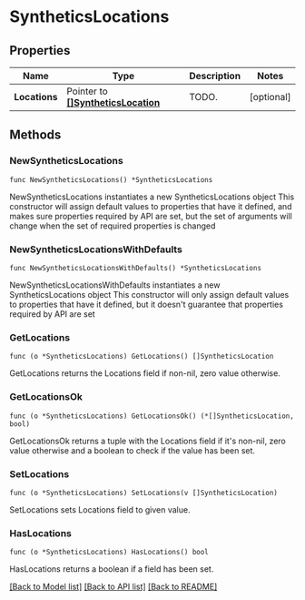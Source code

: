 # SyntheticsLocations

## Properties

Name | Type | Description | Notes
------------ | ------------- | ------------- | -------------
**Locations** | Pointer to [**[]SyntheticsLocation**](SyntheticsLocation.md) | TODO. | [optional] 

## Methods

### NewSyntheticsLocations

`func NewSyntheticsLocations() *SyntheticsLocations`

NewSyntheticsLocations instantiates a new SyntheticsLocations object
This constructor will assign default values to properties that have it defined,
and makes sure properties required by API are set, but the set of arguments
will change when the set of required properties is changed

### NewSyntheticsLocationsWithDefaults

`func NewSyntheticsLocationsWithDefaults() *SyntheticsLocations`

NewSyntheticsLocationsWithDefaults instantiates a new SyntheticsLocations object
This constructor will only assign default values to properties that have it defined,
but it doesn't guarantee that properties required by API are set

### GetLocations

`func (o *SyntheticsLocations) GetLocations() []SyntheticsLocation`

GetLocations returns the Locations field if non-nil, zero value otherwise.

### GetLocationsOk

`func (o *SyntheticsLocations) GetLocationsOk() (*[]SyntheticsLocation, bool)`

GetLocationsOk returns a tuple with the Locations field if it's non-nil, zero value otherwise
and a boolean to check if the value has been set.

### SetLocations

`func (o *SyntheticsLocations) SetLocations(v []SyntheticsLocation)`

SetLocations sets Locations field to given value.

### HasLocations

`func (o *SyntheticsLocations) HasLocations() bool`

HasLocations returns a boolean if a field has been set.


[[Back to Model list]](../README.md#documentation-for-models) [[Back to API list]](../README.md#documentation-for-api-endpoints) [[Back to README]](../README.md)


